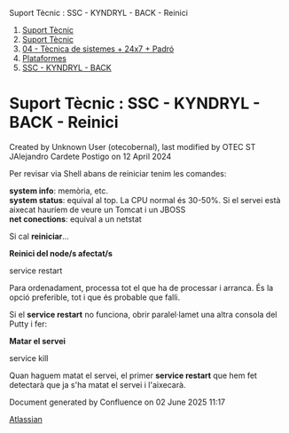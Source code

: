 Suport Tècnic : SSC - KYNDRYL - BACK - Reinici  

1.  [Suport Tècnic](index.html)
2.  [Suport Tècnic](13893782.html)
3.  [04 - Tècnica de sistemes + 24x7 + Padró](26313202.html)
4.  [Plataformes](Plataformes_41520520.html)
5.  [SSC - KYNDRYL - BACK](SSC---KYNDRYL---BACK_41521968.html)

Suport Tècnic : SSC - KYNDRYL - BACK - Reinici
==============================================

Created by Unknown User (otecobernal), last modified by OTEC ST JAlejandro Cardete Postigo on 12 April 2024

Per revisar via Shell abans de reiniciar tenim les comandes:

**system info**: memòria, etc.  
**system status**: equival al top. La CPU normal és 30-50%. Si el servei està aixecat hauríem de veure un Tomcat i un JBOSS  
**net conections**: equival a un netstat

  

Si cal **reiniciar**...

**Reinici del node/s afectat/s**

service restart

Para ordenadament, processa tot el que ha de processar i arranca. És la opció preferible, tot i que és probable que falli.

Si el **service restart** no funciona, obrir paralel·lamet una altra consola del Putty i fer:

**Matar el servei**

service kill

Quan haguem matat el servei, el primer **service restart** que hem fet detectarà que ja s'ha matat el servei i l'aixecarà.

Document generated by Confluence on 02 June 2025 11:17

[Atlassian](http://www.atlassian.com/)
